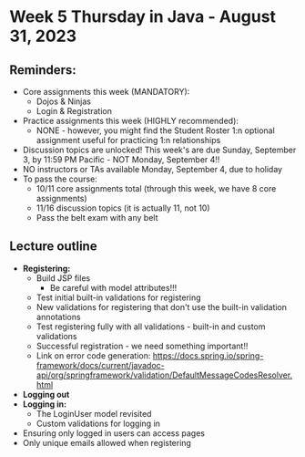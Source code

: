 # Week 5 Thursday in Java - August 31, 2023

## Reminders:
- Core assignments this week (MANDATORY):
    - Dojos & Ninjas
    - Login & Registration
- Practice assignments this week (HIGHLY recommended):
    - NONE - however, you might find the Student Roster 1:n optional assignment useful for practicing 1:n relationships
- Discussion topics are unlocked!  This week's are due Sunday, September 3, by 11:59 PM Pacific - NOT Monday, September 4!!
- NO instructors or TAs available Monday, September 4, due to holiday
- To pass the course:
    - 10/11 core assignments total (through this week, we have 8 core assignments)
    - 11/16 discussion topics (it is actually 11, not 10)
    - Pass the belt exam with any belt

## Lecture outline
- **Registering:**
    - Build JSP files
        - Be careful with model attributes!!!
    - Test initial built-in validations for registering
    - New validations for registering that don't use the built-in validation annotations
    - Test registering fully with all validations - built-in and custom validations
    - Successful registration - we need something important!!
    - Link on error code generation: https://docs.spring.io/spring-framework/docs/current/javadoc-api/org/springframework/validation/DefaultMessageCodesResolver.html
- **Logging out**
- **Logging in:**
    - The LoginUser model revisited
    - Custom validations for logging in
- Ensuring only logged in users can access pages
- Only unique emails allowed when registering

